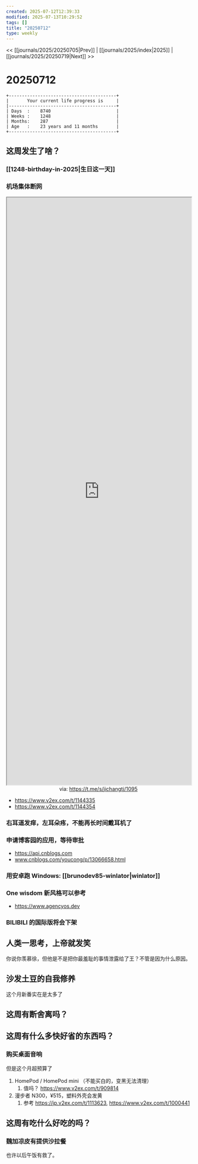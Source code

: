 ```yaml
---
created: 2025-07-12T12:39:33
modified: 2025-07-13T10:29:52
tags: []
title: "20250712"
type: weekly
---
```


<< [[journals/2025/20250705|Prev]] | [[journals/2025/index|2025]] | [[journals/2025/20250719|Next]] >>

# 20250712

```shell
+-----------------------------------------+
|       Your current life progress is     |
|-----------------------------------------+
| Days  :    8740                         |
| Weeks :    1248                         |
| Months:    287                          |
| Age   :    23 years and 11 months       |
+-----------------------------------------+
```

## 这周发生了啥？

### [[1248-birthday-in-2025|生日这一天]]

### 机场集体断网

<iframe src='https://t.me/s/jichangtj/1095' style='height:40vh;width:100%' class='iframe-radius' allow='fullscreen'></iframe>
<center>via: <a href='https://t.me/s/jichangtj/1095' target='_blank' class='external-link'>https://t.me/s/jichangtj/1095</a></center>

- https://www.v2ex.com/t/1144335
- https://www.v2ex.com/t/1144354

### 右耳道发痒，左耳朵疼，不能再长时间戴耳机了

### 申请博客园的应用，等待审批

- https://api.cnblogs.com
- www.cnblogs.com/youcong/p/13066658.html

### 用安卓跑 Windows: [[brunodev85-winlator|winlator]]

### One wisdom 新风格可以参考

- https://www.agencyos.dev

### BILIBILI 的国际版将会下架

## 人类一思考，上帝就发笑

你说你羡慕徐，但他是不是把你最羞耻的事情泄露给了王？不管是因为什么原因。

## 沙发土豆的自我修养

这个月新番实在是太多了

## 这周有断舍离吗？

## 这周有什么多快好省的东西吗？

### 购买桌面音响

但是这个月超预算了

1. HomePod / HomePod mini （不能买白的，变黑无法清理）
	1. 值吗？ https://www.v2ex.com/t/909814
2. 漫步者 N300，¥515，塑料外壳会发黄
	1. 参考 https://jp.v2ex.com/t/1113623, https://www.v2ex.com/t/1000441

## 这周有吃什么好吃的吗？

### 魏加凉皮有提供沙拉餐

也许以后午饭有救了。

